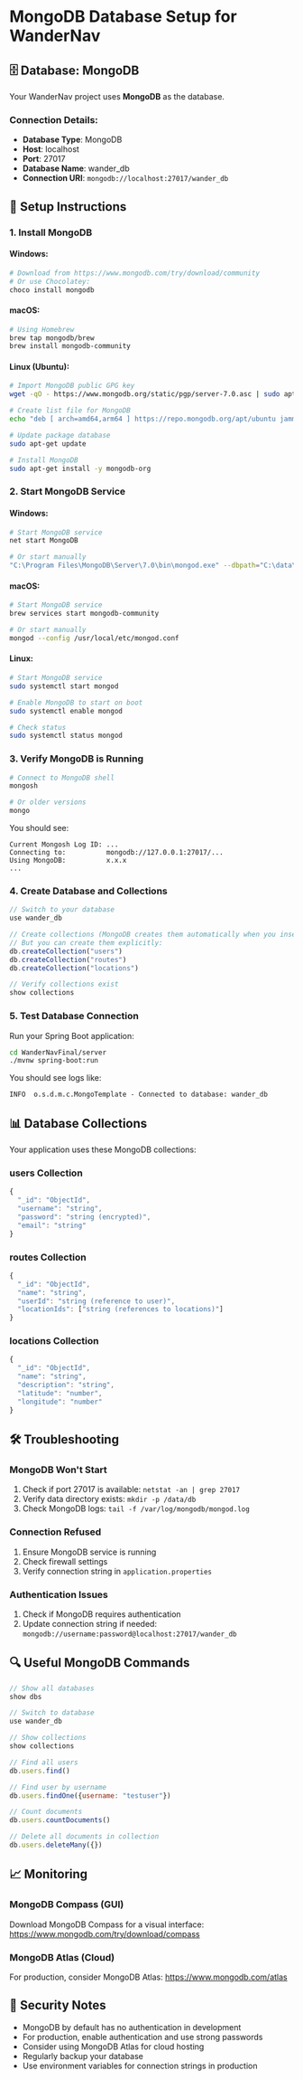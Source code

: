 # MongoDB Database Setup for WanderNav

## 🗄️ **Database: MongoDB**

Your WanderNav project uses **MongoDB** as the database.

### **Connection Details:**
- **Database Type**: MongoDB
- **Host**: localhost
- **Port**: 27017
- **Database Name**: wander_db
- **Connection URI**: `mongodb://localhost:27017/wander_db`

## 🚀 **Setup Instructions**

### 1. **Install MongoDB**

#### **Windows:**
```bash
# Download from https://www.mongodb.com/try/download/community
# Or use Chocolatey:
choco install mongodb
```

#### **macOS:**
```bash
# Using Homebrew
brew tap mongodb/brew
brew install mongodb-community
```

#### **Linux (Ubuntu):**
```bash
# Import MongoDB public GPG key
wget -qO - https://www.mongodb.org/static/pgp/server-7.0.asc | sudo apt-key add -

# Create list file for MongoDB
echo "deb [ arch=amd64,arm64 ] https://repo.mongodb.org/apt/ubuntu jammy/mongodb-org/7.0 multiverse" | sudo tee /etc/apt/sources.list.d/mongodb-org-7.0.list

# Update package database
sudo apt-get update

# Install MongoDB
sudo apt-get install -y mongodb-org
```

### 2. **Start MongoDB Service**

#### **Windows:**
```bash
# Start MongoDB service
net start MongoDB

# Or start manually
"C:\Program Files\MongoDB\Server\7.0\bin\mongod.exe" --dbpath="C:\data\db"
```

#### **macOS:**
```bash
# Start MongoDB service
brew services start mongodb-community

# Or start manually
mongod --config /usr/local/etc/mongod.conf
```

#### **Linux:**
```bash
# Start MongoDB service
sudo systemctl start mongod

# Enable MongoDB to start on boot
sudo systemctl enable mongod

# Check status
sudo systemctl status mongod
```

### 3. **Verify MongoDB is Running**

```bash
# Connect to MongoDB shell
mongosh

# Or older versions
mongo
```

You should see:
```
Current Mongosh Log ID: ...
Connecting to:          mongodb://127.0.0.1:27017/...
Using MongoDB:          x.x.x
...
```

### 4. **Create Database and Collections**

```javascript
// Switch to your database
use wander_db

// Create collections (MongoDB creates them automatically when you insert data)
// But you can create them explicitly:
db.createCollection("users")
db.createCollection("routes")
db.createCollection("locations")

// Verify collections exist
show collections
```

### 5. **Test Database Connection**

Run your Spring Boot application:
```bash
cd WanderNavFinal/server
./mvnw spring-boot:run
```

You should see logs like:
```
INFO  o.s.d.m.c.MongoTemplate - Connected to database: wander_db
```

## 📊 **Database Collections**

Your application uses these MongoDB collections:

### **users** Collection
```javascript
{
  "_id": "ObjectId",
  "username": "string",
  "password": "string (encrypted)",
  "email": "string"
}
```

### **routes** Collection
```javascript
{
  "_id": "ObjectId",
  "name": "string",
  "userId": "string (reference to user)",
  "locationIds": ["string (references to locations)"]
}
```

### **locations** Collection
```javascript
{
  "_id": "ObjectId",
  "name": "string",
  "description": "string",
  "latitude": "number",
  "longitude": "number"
}
```

## 🛠️ **Troubleshooting**

### **MongoDB Won't Start**
1. Check if port 27017 is available: `netstat -an | grep 27017`
2. Verify data directory exists: `mkdir -p /data/db`
3. Check MongoDB logs: `tail -f /var/log/mongodb/mongod.log`

### **Connection Refused**
1. Ensure MongoDB service is running
2. Check firewall settings
3. Verify connection string in `application.properties`

### **Authentication Issues**
1. Check if MongoDB requires authentication
2. Update connection string if needed: `mongodb://username:password@localhost:27017/wander_db`

## 🔍 **Useful MongoDB Commands**

```javascript
// Show all databases
show dbs

// Switch to database
use wander_db

// Show collections
show collections

// Find all users
db.users.find()

// Find user by username
db.users.findOne({username: "testuser"})

// Count documents
db.users.countDocuments()

// Delete all documents in collection
db.users.deleteMany({})
```

## 📈 **Monitoring**

### **MongoDB Compass (GUI)**
Download MongoDB Compass for a visual interface:
https://www.mongodb.com/try/download/compass

### **MongoDB Atlas (Cloud)**
For production, consider MongoDB Atlas:
https://www.mongodb.com/atlas

## 🔐 **Security Notes**

- MongoDB by default has no authentication in development
- For production, enable authentication and use strong passwords
- Consider using MongoDB Atlas for cloud hosting
- Regularly backup your database
- Use environment variables for connection strings in production 